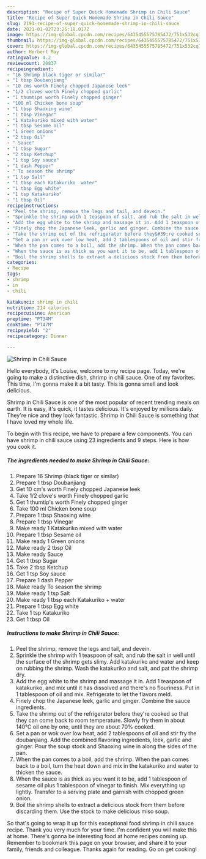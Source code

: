 ```yaml
---
description: "Recipe of Super Quick Homemade Shrimp in Chili Sauce"
title: "Recipe of Super Quick Homemade Shrimp in Chili Sauce"
slug: 2191-recipe-of-super-quick-homemade-shrimp-in-chili-sauce
date: 2021-01-02T23:25:18.017Z
image: https://img-global.cpcdn.com/recipes/6435455575785472/751x532cq70/shrimp-in-chili-sauce-recipe-main-photo.jpg
thumbnail: https://img-global.cpcdn.com/recipes/6435455575785472/751x532cq70/shrimp-in-chili-sauce-recipe-main-photo.jpg
cover: https://img-global.cpcdn.com/recipes/6435455575785472/751x532cq70/shrimp-in-chili-sauce-recipe-main-photo.jpg
author: Herbert May
ratingvalue: 4.2
reviewcount: 20837
recipeingredient:
- "16 Shrimp black tiger or similar"
- "1 tbsp Doubanjiang"
- "10 cms worth Finely chopped Japanese leek"
- "1/2 cloves worth Finely chopped garlic"
- "1 thumtips worth Finely chopped ginger"
- "100 ml Chicken bone soup"
- "1 tbsp Shaoxing wine"
- "1 tbsp Vinegar"
- "1 Katakuriko mixed with water"
- "1 tbsp Sesame oil"
- "1 Green onions"
- "2 tbsp Oil"
- " Sauce"
- "1 tbsp Sugar"
- "2 tbsp Ketchup"
- "1 tsp Soy sauce"
- "1 dash Pepper"
- " To season the shrimp"
- "1 tsp Salt"
- "1 tbsp each Katakuriko  water"
- "1 tbsp Egg white"
- "1 tsp Katakuriko"
- "1 tbsp Oil"
recipeinstructions:
- "Peel the shrimp, remove the legs and tail, and devein."
- "Sprinkle the shrimp with 1 teaspoon of salt, and rub the salt in well until the surface of the shrimp gets slimy. Add katakuriko and water and keep on rubbing the shrimp. Wash the katakuriko and salt, and pat the shrimp dry."
- "Add the egg white to the shrimp and massage it in. Add 1 teaspoon of katakuriko, and mix until it has dissolved and there&#39;s no flouriness. Put in 1 tablespoon of oil and mix. Refrigerate to let the flavors meld."
- "Finely chop the Japanese leek, garlic and ginger. Combine the sauce ingredients."
- "Take the shrimp out of the refrigerator before they&#39;re cooked so that they can come back to room temperature. Slowly fry them in about 140°C oil one by one, until they are about 70% cooked."
- "Set a pan or wok over low heat, add 2 tablespoons of oil and stir fry the doubanjiang. Add the combined flavoring ingredients, leek, garlic and ginger. Pour the soup stock and Shaoxing wine in along the sides of the pan."
- "When the pan comes to a boil, add the shrimp. When the pan comes back to a boil, turn the heat down and mix in the katakuriko and water to thicken the sauce."
- "When the sauce is as thick as you want it to be, add 1 tablespoon of sesame oil plus 1 tablespoon of vinegar to finish. Mix everything up lightly. Transfer to a serving plate and garnish with chopped green onion."
- "Boil the shrimp shells to extract a delicious stock from them before discarding them. Use the stock to make delicious miso soup."
categories:
- Recipe
tags:
- shrimp
- in
- chili

katakunci: shrimp in chili 
nutrition: 214 calories
recipecuisine: American
preptime: "PT34M"
cooktime: "PT47M"
recipeyield: "2"
recipecategory: Dinner

---
```



![Shrimp in Chili Sauce](https://img-global.cpcdn.com/recipes/6435455575785472/751x532cq70/shrimp-in-chili-sauce-recipe-main-photo.jpg)

Hello everybody, it's Louise, welcome to my recipe page. Today, we're going to make a distinctive dish, shrimp in chili sauce. One of my favorites. This time, I'm gonna make it a bit tasty. This is gonna smell and look delicious.



Shrimp in Chili Sauce is one of the most popular of recent trending meals on earth. It is easy, it's quick, it tastes delicious. It's enjoyed by millions daily. They're nice and they look fantastic. Shrimp in Chili Sauce is something that I have loved my whole life.


To begin with this recipe, we have to prepare a few components. You can have shrimp in chili sauce using 23 ingredients and 9 steps. Here is how you cook it.

<!--inarticleads1-->

##### The ingredients needed to make Shrimp in Chili Sauce:

1. Prepare 16 Shrimp (black tiger or similar)
1. Prepare 1 tbsp Doubanjiang
1. Get 10 cm&#39;s worth Finely chopped Japanese leek
1. Take 1/2 clove&#39;s worth Finely chopped garlic
1. Get 1 thumtip&#39;s worth Finely chopped ginger
1. Take 100 ml Chicken bone soup
1. Prepare 1 tbsp Shaoxing wine
1. Prepare 1 tbsp Vinegar
1. Make ready 1 Katakuriko mixed with water
1. Prepare 1 tbsp Sesame oil
1. Make ready 1 Green onions
1. Make ready 2 tbsp Oil
1. Make ready  Sauce
1. Get 1 tbsp Sugar
1. Take 2 tbsp Ketchup
1. Get 1 tsp Soy sauce
1. Prepare 1 dash Pepper
1. Make ready  To season the shrimp
1. Make ready 1 tsp Salt
1. Make ready 1 tbsp each Katakuriko + water
1. Prepare 1 tbsp Egg white
1. Take 1 tsp Katakuriko
1. Get 1 tbsp Oil




<!--inarticleads2-->

##### Instructions to make Shrimp in Chili Sauce:

1. Peel the shrimp, remove the legs and tail, and devein.
1. Sprinkle the shrimp with 1 teaspoon of salt, and rub the salt in well until the surface of the shrimp gets slimy. Add katakuriko and water and keep on rubbing the shrimp. Wash the katakuriko and salt, and pat the shrimp dry.
1. Add the egg white to the shrimp and massage it in. Add 1 teaspoon of katakuriko, and mix until it has dissolved and there&#39;s no flouriness. Put in 1 tablespoon of oil and mix. Refrigerate to let the flavors meld.
1. Finely chop the Japanese leek, garlic and ginger. Combine the sauce ingredients.
1. Take the shrimp out of the refrigerator before they&#39;re cooked so that they can come back to room temperature. Slowly fry them in about 140°C oil one by one, until they are about 70% cooked.
1. Set a pan or wok over low heat, add 2 tablespoons of oil and stir fry the doubanjiang. Add the combined flavoring ingredients, leek, garlic and ginger. Pour the soup stock and Shaoxing wine in along the sides of the pan.
1. When the pan comes to a boil, add the shrimp. When the pan comes back to a boil, turn the heat down and mix in the katakuriko and water to thicken the sauce.
1. When the sauce is as thick as you want it to be, add 1 tablespoon of sesame oil plus 1 tablespoon of vinegar to finish. Mix everything up lightly. Transfer to a serving plate and garnish with chopped green onion.
1. Boil the shrimp shells to extract a delicious stock from them before discarding them. Use the stock to make delicious miso soup.




So that's going to wrap it up for this exceptional food shrimp in chili sauce recipe. Thank you very much for your time. I'm confident you will make this at home. There's gonna be interesting food at home recipes coming up. Remember to bookmark this page on your browser, and share it to your family, friends and colleague. Thanks again for reading. Go on get cooking!
